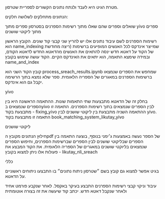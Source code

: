 
מטרת הגיט היא לעבד ולנתח נתונים הקשורים לספריית שטרסון.

הנתונים מתחלקים לשלושה חלקים:

שואלים וספרים שהם שאלו מתוך רשימות הספרנים בסטרסון
ספרים מתוך yivo
ספרים מתוך ליקוטי שושנים


רשימות הספרנים
לשם עיבוד נתונים אלו יש להריץ שני קבצי קוד שונים.
הקובץ הראשון הוא name_indexing שמייצר אינדקס לכל האנשים המופיעים ברשימות (ריצה מחודשת של הקוד על דאטא חדש ינסה להתאים את האנשים מהדאטא החדש לדאטא הקודם, ובמידה שימצא התאמה, הוא יתאים את האינדקס הקיים. הקוד עושה שימוש בקובץ name_and_index

קובץ הקוד השני הוא process_sreach_results.ipynb שמחפש את הספרים שנמצאו ברשימות הספרנים במאגרים של הספריה הלאומית. ספר שלא נמצא בתוך הרשימה יקבל גם הוא אינדקס.

yivo

בחלק זה של הדאטא מתבצעות שתי התאמות שונות. ההתאמה הראשונה היא בין הספרים שנמצאים בyivo לבין הספרים שנמצאים בתוך רשימות הספרנים. התאמה זו מתבצעת בקוד - fixing_yivo
ההתאמה השניה מתבצעת בין ליקוטי שושנים לבין yivo. התאמה זו מתבצעת בקוד book_matching_system_likutay_yivo


ליקוטי שושנים

חילוץ הנתונים מקובץ הpdf של הספר נעשה באמצעות ג׳ימני
בנוסף, בוצעה התאמה בין הספרים שבליקוטי שושנים לבין הספרים שברשימות הספרנים, וחיפוש הספרים שנמצאים בליוקטי שושנים במאגרים של הספריה הלאומית. את הקוד המבצע את פעולות אלו ניתן למצוא בקובץ - likutay_nli_sreach


כללי

בגיט אפשר למצוא גם קובץ בשם ״שטרסון ניתוח נתונים״ בו התבצעו ניתוחים ראשוניים על הדאטא.

עיבוד וניקוי קבצי רשימות הספרנים התבצע בעיקר באקסל. לאחר שנקבע פורמט אחיד ולאחר שנקבל דאטא חדש. יכתב קוד שיעשה את זה בצורה אוטומתית 
